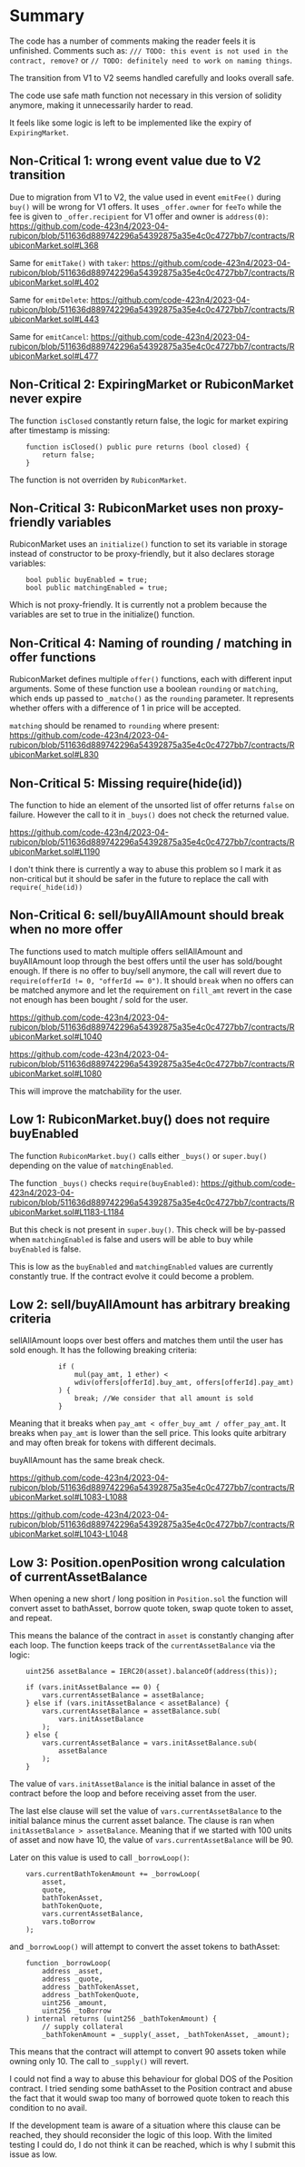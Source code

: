 # Summary

The code has a number of comments making the reader feels it is unfinished. Comments such as: `/// TODO: this event is not used in the contract, remove?` or `// TODO: definitely need to work on naming things`.

The transition from V1 to V2 seems handled carefully and looks overall safe.

The code use safe math function not necessary in this version of solidity anymore, making it unnecessarily harder to read.

It feels like some logic is left to be implemented like the expiry of `ExpiringMarket`.

## Non-Critical 1: wrong event value due to V2 transition

Due to migration from V1 to V2, the value used in event `emitFee()` during `buy()` will be wrong for V1 offers. It uses `_offer.owner` for `feeTo` while the fee is given to `_offer.recipient` for V1 offer and owner is `address(0)`: 
https://github.com/code-423n4/2023-04-rubicon/blob/511636d889742296a54392875a35e4c0c4727bb7/contracts/RubiconMarket.sol#L368

Same for `emitTake()` with `taker`:
https://github.com/code-423n4/2023-04-rubicon/blob/511636d889742296a54392875a35e4c0c4727bb7/contracts/RubiconMarket.sol#L402

Same for `emitDelete`:
https://github.com/code-423n4/2023-04-rubicon/blob/511636d889742296a54392875a35e4c0c4727bb7/contracts/RubiconMarket.sol#L443

Same for `emitCancel`:
https://github.com/code-423n4/2023-04-rubicon/blob/511636d889742296a54392875a35e4c0c4727bb7/contracts/RubiconMarket.sol#L477

## Non-Critical 2: ExpiringMarket or RubiconMarket never expire

The function `isClosed` constantly return false, the logic for market expiring after timestamp is missing:
```solidity
    function isClosed() public pure returns (bool closed) {
        return false;
    }
```

The function is not overriden by `RubiconMarket`.

## Non-Critical 3: RubiconMarket uses non proxy-friendly variables

RubiconMarket uses an `initialize()` function to set its variable in storage instead of constructor to be proxy-friendly, but it also declares storage variables:
```solidity
    bool public buyEnabled = true;
    bool public matchingEnabled = true;
```

Which is not proxy-friendly. It is currently not a problem because the variables are set to true in the initialize() function.

## Non-Critical 4: Naming of rounding / matching in offer functions

RubiconMarket defines multiple `offer()` functions, each with different input arguments. Some of these function use a boolean `rounding` or `matching`, which ends up passed to `_matcho()` as the `rounding` parameter. It represents whether offers with a difference of 1 in price will be accepted. 

`matching` should be renamed to `rounding` where present:
https://github.com/code-423n4/2023-04-rubicon/blob/511636d889742296a54392875a35e4c0c4727bb7/contracts/RubiconMarket.sol#L830

## Non-Critical 5: Missing require(hide(id))

The function to hide an element of the unsorted list of offer returns `false` on failure. However the call to it in `_buys()` does not check the returned value.

https://github.com/code-423n4/2023-04-rubicon/blob/511636d889742296a54392875a35e4c0c4727bb7/contracts/RubiconMarket.sol#L1190

I don't think there is currently a way to abuse this problem so I mark it as non-critical but it should be safer in the future to replace the call with `require(_hide(id))`

## Non-Critical 6: sell/buyAllAmount should break when no more offer

The functions used to match multiple offers sellAllAmount and buyAllAmount loop through the best offers until the user has sold/bought enough. If there is no offer to buy/sell anymore, the call will revert due to `require(offerId != 0, "offerId == 0")`. It should `break` when no offers can be matched anymore and let the requirement on `fill_amt` revert in the case not enough has been bought / sold for the user.

https://github.com/code-423n4/2023-04-rubicon/blob/511636d889742296a54392875a35e4c0c4727bb7/contracts/RubiconMarket.sol#L1040

https://github.com/code-423n4/2023-04-rubicon/blob/511636d889742296a54392875a35e4c0c4727bb7/contracts/RubiconMarket.sol#L1080

This will improve the matchability for the user.

## Low 1: RubiconMarket.buy() does not require buyEnabled

The function `RubiconMarket.buy()` calls either `_buys()` or `super.buy()` depending on the value of `matchingEnabled`. 

The function `_buys()` checks `require(buyEnabled)`:
https://github.com/code-423n4/2023-04-rubicon/blob/511636d889742296a54392875a35e4c0c4727bb7/contracts/RubiconMarket.sol#L1183-L1184

But this check is not present in `super.buy()`. This check will be by-passed when `matchingEnabled` is false and users will be able to buy while `buyEnabled` is false.

This is low as the `buyEnabled` and `matchingEnabled` values are currently constantly true. If the contract evolve it could become a problem.

## Low 2: sell/buyAllAmount has arbitrary breaking criteria

sellAllAmount loops over best offers and matches them until the user has sold enough. It has the following breaking criteria:

```solidity
            if (
                mul(pay_amt, 1 ether) <
                wdiv(offers[offerId].buy_amt, offers[offerId].pay_amt)
            ) {  
                break; //We consider that all amount is sold
            }
```

Meaning that it breaks when `pay_amt < offer_buy_amt / offer_pay_amt`. It breaks when `pay_amt` is lower than the sell price. This looks quite arbitrary and may often break for tokens with different decimals.

buyAllAmount has the same break check.

https://github.com/code-423n4/2023-04-rubicon/blob/511636d889742296a54392875a35e4c0c4727bb7/contracts/RubiconMarket.sol#L1083-L1088

https://github.com/code-423n4/2023-04-rubicon/blob/511636d889742296a54392875a35e4c0c4727bb7/contracts/RubiconMarket.sol#L1043-L1048

## Low 3: Position.openPosition wrong calculation of currentAssetBalance

When opening a new short / long position in `Position.sol` the function will convert asset to bathAsset, borrow quote token, swap quote token to asset, and repeat.

This means the balance of the contract in `asset` is constantly changing after each loop. The function keeps track of the `currentAssetBalance` via the logic:

```solidity
    uint256 assetBalance = IERC20(asset).balanceOf(address(this));

    if (vars.initAssetBalance == 0) {
        vars.currentAssetBalance = assetBalance;
    } else if (vars.initAssetBalance < assetBalance) {
        vars.currentAssetBalance = assetBalance.sub(
            vars.initAssetBalance
        );
    } else {
        vars.currentAssetBalance = vars.initAssetBalance.sub(
            assetBalance
        );
    }
```

The value of `vars.initAssetBalance` is the initial balance in asset of the contract before the loop and before receiving asset from the user.

The last else clause will set the value of `vars.currentAssetBalance` to the initial balance minus the current asset balance. The clause is ran when `initAssetBalance > assetBalance`. Meaning that if we started with 100 units of asset and now have 10, the value of `vars.currentAssetBalance` will be 90.

Later on this value is used to call `_borrowLoop()`:

```solidity
    vars.currentBathTokenAmount += _borrowLoop(
        asset,
        quote,
        bathTokenAsset,
        bathTokenQuote,
        vars.currentAssetBalance,
        vars.toBorrow
    );
```

and `_borrowLoop()` will attempt to convert the asset tokens to bathAsset:

```solidity
    function _borrowLoop(
        address _asset,
        address _quote,
        address _bathTokenAsset,
        address _bathTokenQuote,
        uint256 _amount,
        uint256 _toBorrow
    ) internal returns (uint256 _bathTokenAmount) {
        // supply collateral
        _bathTokenAmount = _supply(_asset, _bathTokenAsset, _amount);
```

This means that the contract will attempt to convert 90 assets token while owning only 10. The call to `_supply()` will revert.

I could not find a way to abuse this behaviour for global DOS of the Position contract. I tried sending some bathAsset to the Position contract and abuse the fact that it would swap too many of borrowed quote token to reach this condition to no avail.

If the development team is aware of a situation where this clause can be reached, they should reconsider the logic of this loop. With the limited testing I could do, I do not think it can be reached, which is why I submit this issue as low.